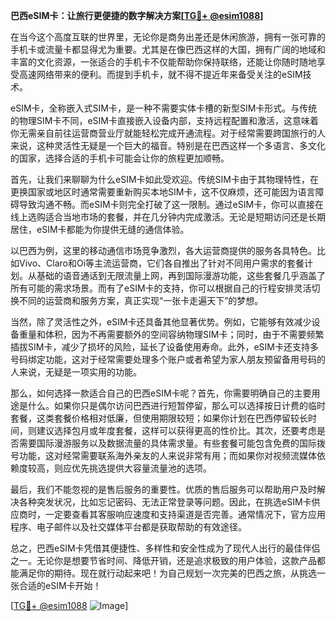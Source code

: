 **巴西eSIM卡：让旅行更便捷的数字解决方案[[TG💪+ @esim1088](https://t.me/s/esim1088)]**

在当今这个高度互联的世界里，无论你是商务出差还是休闲旅游，拥有一张可靠的手机卡或流量卡都显得尤为重要。尤其是在像巴西这样的大国，拥有广阔的地域和丰富的文化资源，一张适合的手机卡不仅能帮助你保持联络，还能让你随时随地享受高速网络带来的便利。而提到手机卡，就不得不提近年来备受关注的eSIM技术。

eSIM卡，全称嵌入式SIM卡，是一种不需要实体卡槽的新型SIM卡形式。与传统的物理SIM卡不同，eSIM卡直接嵌入设备内部，支持远程配置和激活，这意味着你无需亲自前往运营商营业厅就能轻松完成开通流程。对于经常需要跨国旅行的人来说，这种灵活性无疑是一个巨大的福音。特别是在巴西这样一个多语言、多文化的国家，选择合适的手机卡可能会让你的旅程更加顺畅。

首先，让我们来聊聊为什么eSIM卡如此受欢迎。传统SIM卡由于其物理特性，在更换国家或地区时通常需要重新购买本地SIM卡，这不仅麻烦，还可能因为语言障碍导致沟通不畅。而eSIM卡则完全打破了这一限制。通过eSIM卡，你可以直接在线上选购适合当地市场的套餐，并在几分钟内完成激活。无论是短期访问还是长期居住，eSIM卡都能为你提供无缝的通信体验。

以巴西为例，这里的移动通信市场竞争激烈，各大运营商提供的服务各具特色。比如Vivo、Claro和Oi等主流运营商，它们各自推出了针对不同用户需求的套餐计划。从基础的语音通话到无限流量上网，再到国际漫游功能，这些套餐几乎涵盖了所有可能的需求场景。而有了eSIM卡的支持，你可以根据自己的行程安排灵活切换不同的运营商和服务方案，真正实现“一张卡走遍天下”的梦想。

当然，除了灵活性之外，eSIM卡还具备其他显著优势。例如，它能够有效减少设备重量和体积，因为不再需要额外的空间容纳物理SIM卡；同时，由于不需要频繁插拔SIM卡，减少了损坏的风险，延长了设备使用寿命。此外，eSIM卡还支持多号码绑定功能，这对于经常需要处理多个账户或者希望为家人朋友预留备用号码的人来说，无疑是一项实用的功能。

那么，如何选择一款适合自己的巴西eSIM卡呢？首先，你需要明确自己的主要用途是什么。如果你只是偶尔访问巴西进行短暂停留，那么可以选择按日计费的临时套餐，这类套餐价格相对低廉，但使用期限较短；如果你计划在巴西停留较长时间，则建议选择包月或年度套餐，这样可以获得更高的性价比。其次，还要考虑是否需要国际漫游服务以及数据流量的具体需求量。有些套餐可能包含免费的国际拨号功能，这对经常需要联系海外亲友的人来说非常有用；而如果你对视频流媒体依赖度较高，则应优先挑选提供大容量流量池的选项。

最后，我们不能忽视的是售后服务的重要性。优质的售后服务可以帮助用户及时解决各种突发状况，比如忘记密码、无法正常登录等问题。因此，在挑选eSIM卡供应商时，一定要查看其客服响应速度和支持渠道是否完善。通常情况下，官方应用程序、电子邮件以及社交媒体平台都是获取帮助的有效途径。

总之，巴西eSIM卡凭借其便捷性、多样性和安全性成为了现代人出行的最佳伴侣之一。无论你是想要节省时间、降低开销，还是追求极致的用户体验，这款产品都能满足你的期待。现在就行动起来吧！为自己规划一次完美的巴西之旅，从挑选一张合适的eSIM卡开始！

[[TG💪+ @esim1088](https://t.me/s/esim1088) ![Image](https://i.postimg.cc/4NQfJmqS/Snipaste-2025-05-13-00-14-12.png)]
